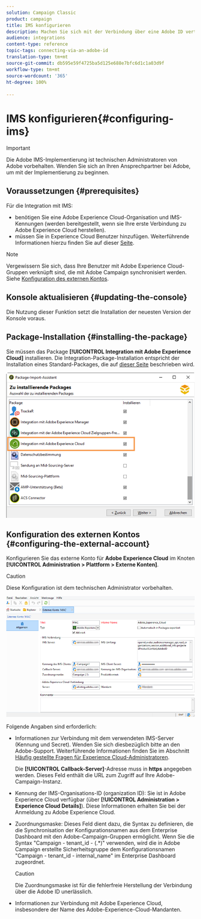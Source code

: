 ```yaml
---
solution: Campaign Classic
product: campaign
title: IMS konfigurieren
description: Machen Sie sich mit der Verbindung über eine Adobe ID vertraut.
audience: integrations
content-type: reference
topic-tags: connecting-via-an-adobe-id
translation-type: tm+mt
source-git-commit: db595e59f4725ba5d125e688e7bfc6d1c1a03d9f
workflow-type: tm+mt
source-wordcount: '365'
ht-degree: 100%

---
```



# IMS konfigurieren{#configuring-ims}

>[!IMPORTANT]
>
>Die Adobe IMS-Implementierung ist technischen Administratoren von Adobe vorbehalten. Wenden Sie sich an Ihren Ansprechpartner bei Adobe, um mit der Implementierung zu beginnen.

## Voraussetzungen {#prerequisites}

Für die Integration mit IMS:

* benötigen Sie eine Adobe Experience Cloud-Organisation und IMS-Kennungen (werden bereitgestellt, wenn sie Ihre erste Verbindung zu Adobe Experience Cloud herstellen).
* müssen Sie in Experience Cloud Benutzer hinzufügen. Weiterführende Informationen hierzu finden Sie auf dieser [Seite](https://docs.adobe.com/content/help/de-DE/core-services/interface/manage-users-and-products/admin-getting-started.html).

>[!NOTE]
>
>Vergewissern Sie sich, dass Ihre Benutzer mit Adobe Experience Cloud-Gruppen verknüpft sind, die mit Adobe Campaign synchronisiert werden. Siehe [Konfiguration des externen Kontos](#configuring-the-external-account).

## Konsole aktualisieren {#updating-the-console}

Die Nutzung dieser Funktion setzt die Installation der neuesten Version der Konsole voraus.

## Package-Installation {#installing-the-package}

Sie müssen das Package **[!UICONTROL Integration mit Adobe Experience Cloud]** installieren. Die Integration-Package-Installation entspricht der Installation eines Standard-Packages, die auf [dieser Seite](../../installation/using/installing-campaign-standard-packages.md) beschrieben wird.

![](assets/ims_6.png)

## Konfiguration des externen Kontos {#configuring-the-external-account}

Konfigurieren Sie das externe Konto für **Adobe Experience Cloud** im Knoten **[!UICONTROL Administration > Plattform > Externe Konten]**.

>[!CAUTION]
>
>Diese Konfiguration ist dem technischen Administrator vorbehalten.

![](assets/ims_5.png)

Folgende Angaben sind erforderlich:

* Informationen zur Verbindung mit dem verwendeten IMS-Server (Kennung und Secret). Wenden Sie sich diesbezüglich bitte an den Adobe-Support. Weiterführende Informationen finden Sie im Abschnitt [Häufig gestellte Fragen für Experience Cloud-Administratoren](https://docs.adobe.com/content/help/de-DE/core-services/interface/manage-users-and-products/faq.html).

   Die **[!UICONTROL Callback-Server]**-Adresse muss in **https** angegeben werden. Dieses Feld enthält die URL zum Zugriff auf Ihre Adobe-Campaign-Instanz.

* Kennung der IMS-Organisations-ID (organization ID): Sie ist in Adobe Experience Cloud verfügbar (über **[!UICONTROL Administration > Experience Cloud Details]**). Diese Informationen erhalten Sie bei der Anmeldung zu Adobe Experience Cloud.
* Zuordnungsmaske: Dieses Feld dient dazu, die Syntax zu definieren, die die Synchronisation der Konfigurationsnamen aus dem Enterprise Dashboard mit den Adobe-Campaign-Gruppen ermöglicht. Wenn Sie die Syntax &quot;Campaign - tenant_id - (.*)&quot; verwenden, wird die in Adobe Campaign erstellte Sicherheitsgruppe dem Konfigurationsnamen &quot;Campaign - tenant_id - internal_name&quot; im Enterprise Dashboard zugeordnet.

   >[!CAUTION]
   >
   >Die Zuordnungsmaske ist für die fehlerfreie Herstellung der Verbindung über die Adobe ID unerlässlich.

* Informationen zur Verbindung mit Adobe Experience Cloud, insbesondere der Name des Adobe-Experience-Cloud-Mandanten.

